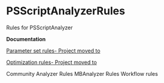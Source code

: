 ﻿
# PSScriptAnalyzerRules
Rules for PSScriptAnalyzer   

**Documentation**

[Parameter set rules- Project moved to](https://github.com/LaurentDardenne/ParameterSetRules)

[Optimization rules- Project moved to](https://github.com/LaurentDardenne/OptimizationRules)

Community Analyzer Rules
MBAnalyzer Rules
Workflow rules
